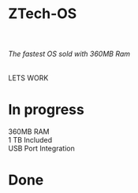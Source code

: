 # ZTech-OS
<br />
<h6>The fastest OS sold with 360MB Ram</h6
<br />
LETS WORK
<br />
   
# In progress
  360MB RAM
  <br />
  1 TB Included
  <br />
  USB Port Integration
  
  
  
  
  
  
  
  
 # Done 
  
  
  
  
  
  
  
